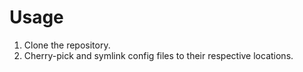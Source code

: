 # Usage
1. Clone the repository.
2. Cherry-pick and symlink config files to their respective locations.
